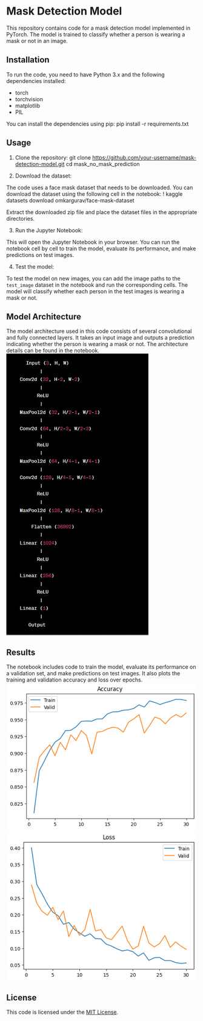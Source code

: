 # Mask Detection Model

This repository contains code for a mask detection model implemented in PyTorch. The model is trained to classify whether a person is wearing a mask or not in an image.

## Installation

To run the code, you need to have Python 3.x and the following dependencies installed:

- torch
- torchvision
- matplotlib
- PIL

You can install the dependencies using pip:
  pip install -r requirements.txt

## Usage

1. Clone the repository:
  git clone https://github.com/your-username/mask-detection-model.git
  cd mask_no_mask_prediction



2. Download the dataset:

The code uses a face mask dataset that needs to be downloaded. You can download the dataset using the following cell in the notebook:
  ! kaggle datasets download omkargurav/face-mask-dataset
  

Extract the downloaded zip file and place the dataset files in the appropriate directories.

3. Run the Jupyter Notebook:


This will open the Jupyter Notebook in your browser. You can run the notebook cell by cell to train the model, evaluate its performance, and make predictions on test images.

4. Test the model:

To test the model on new images, you can add the image paths to the `test_image` dataset in the notebook and run the corresponding cells. The model will classify whether each person in the test images is wearing a mask or not.

## Model Architecture

The model architecture used in this code consists of several convolutional and fully connected layers. It takes an input image and outputs a prediction indicating whether the person is wearing a mask or not. The architecture details can be found in the notebook.
![architecture](arch.jpg)

## Results

The notebook includes code to train the model, evaluate its performance on a validation set, and make predictions on test images. It also plots the training and validation accuracy and loss over epochs.
![accuracy](train_graph.png)
![loss](loss_graph.png)

## License

This code is licensed under the [MIT License](LICENSE).

